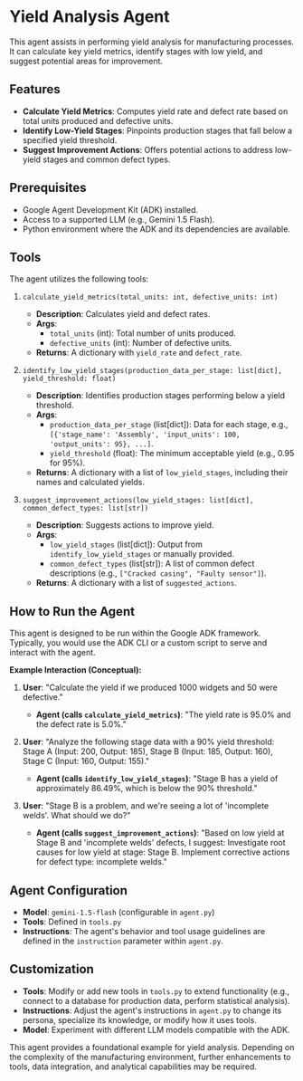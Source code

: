 # Yield Analysis Agent

This agent assists in performing yield analysis for manufacturing processes. It can calculate key yield metrics, identify stages with low yield, and suggest potential areas for improvement.

## Features

-   **Calculate Yield Metrics**: Computes yield rate and defect rate based on total units produced and defective units.
-   **Identify Low-Yield Stages**: Pinpoints production stages that fall below a specified yield threshold.
-   **Suggest Improvement Actions**: Offers potential actions to address low-yield stages and common defect types.

## Prerequisites

-   Google Agent Development Kit (ADK) installed.
-   Access to a supported LLM (e.g., Gemini 1.5 Flash).
-   Python environment where the ADK and its dependencies are available.

## Tools

The agent utilizes the following tools:

1.  `calculate_yield_metrics(total_units: int, defective_units: int)`
    -   **Description**: Calculates yield and defect rates.
    -   **Args**:
        -   `total_units` (int): Total number of units produced.
        -   `defective_units` (int): Number of defective units.
    -   **Returns**: A dictionary with `yield_rate` and `defect_rate`.

2.  `identify_low_yield_stages(production_data_per_stage: list[dict], yield_threshold: float)`
    -   **Description**: Identifies production stages performing below a yield threshold.
    -   **Args**:
        -   `production_data_per_stage` (list[dict]): Data for each stage, e.g., `[{'stage_name': 'Assembly', 'input_units': 100, 'output_units': 95}, ...]`.
        -   `yield_threshold` (float): The minimum acceptable yield (e.g., 0.95 for 95%).
    -   **Returns**: A dictionary with a list of `low_yield_stages`, including their names and calculated yields.

3.  `suggest_improvement_actions(low_yield_stages: list[dict], common_defect_types: list[str])`
    -   **Description**: Suggests actions to improve yield.
    -   **Args**:
        -   `low_yield_stages` (list[dict]): Output from `identify_low_yield_stages` or manually provided.
        -   `common_defect_types` (list[str]): A list of common defect descriptions (e.g., `["Cracked casing", "Faulty sensor"]`).
    -   **Returns**: A dictionary with a list of `suggested_actions`.

## How to Run the Agent

This agent is designed to be run within the Google ADK framework. Typically, you would use the ADK CLI or a custom script to serve and interact with the agent.

**Example Interaction (Conceptual):**

1.  **User**: "Calculate the yield if we produced 1000 widgets and 50 were defective."
    -   **Agent (calls `calculate_yield_metrics`)**: "The yield rate is 95.0% and the defect rate is 5.0%."

2.  **User**: "Analyze the following stage data with a 90% yield threshold: Stage A (Input: 200, Output: 185), Stage B (Input: 185, Output: 160), Stage C (Input: 160, Output: 155)."
    -   **Agent (calls `identify_low_yield_stages`)**: "Stage B has a yield of approximately 86.49%, which is below the 90% threshold."

3.  **User**: "Stage B is a problem, and we're seeing a lot of 'incomplete welds'. What should we do?"
    -   **Agent (calls `suggest_improvement_actions`)**: "Based on low yield at Stage B and 'incomplete welds' defects, I suggest: Investigate root causes for low yield at stage: Stage B. Implement corrective actions for defect type: incomplete welds."

## Agent Configuration

-   **Model**: `gemini-1.5-flash` (configurable in `agent.py`)
-   **Tools**: Defined in `tools.py`
-   **Instructions**: The agent's behavior and tool usage guidelines are defined in the `instruction` parameter within `agent.py`.

## Customization

-   **Tools**: Modify or add new tools in `tools.py` to extend functionality (e.g., connect to a database for production data, perform statistical analysis).
-   **Instructions**: Adjust the agent's instructions in `agent.py` to change its persona, specialize its knowledge, or modify how it uses tools.
-   **Model**: Experiment with different LLM models compatible with the ADK.

This agent provides a foundational example for yield analysis. Depending on the complexity of the manufacturing environment, further enhancements to tools, data integration, and analytical capabilities may be required.
